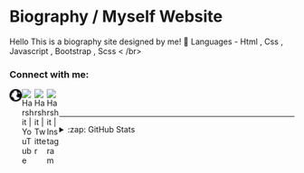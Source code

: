 # Biography / Myself Website
Hello This is a biography site designed by me!
🏮 Languages - Html , Css , Javascript , Bootstrap , Scss
< /br>
### Connect with me:

[<img align="left" alt="Harshit" width="22px" src="https://raw.githubusercontent.com/iconic/open-iconic/master/svg/globe.svg" />][website]
[<img align="left" alt="Harshit | YouTube" width="22px" src="https://cdn.jsdelivr.net/npm/simple-icons@v3/icons/youtube.svg" />][youtube]
[<img align="left" alt="Harshit | Twitter" width="22px" src="https://cdn.jsdelivr.net/npm/simple-icons@v3/icons/twitter.svg" />][twitter]
[<img align="left" alt="Harshit | Instagram" width="22px" src="https://cdn.jsdelivr.net/npm/simple-icons@v3/icons/instagram.svg" />][instagram]

<br />
<br />

---
<details>
  <summary>:zap: GitHub Stats</summary>

  <img align="left" alt="codeSTACKr's GitHub Stats" src="https://github-readme-stats.codestackr.vercel.app/api?username=codeSTACKr&show_icons=true&hide_border=true" />

< /details>
---
  
[website]: https://harshitkumar.tk
[twitter]: https://twitter.com/Harshit04199217
[youtube]: https://www.youtube.com/channel/UC12XvCD_kEp8IltG7xdjsXw
[instagram]: https://www.instagram.com/harshit_kumarofficial/
